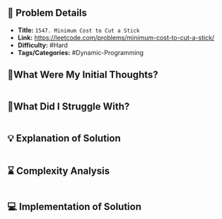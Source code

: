 ## 📝 Problem Details

- **Title:** `1547. Minimum Cost to Cut a Stick`
- **Link:** https://leetcode.com/problems/minimum-cost-to-cut-a-stick/
- **Difficulty:** #Hard 
- **Tags/Categories:** #Dynamic-Programming 

## 💭What Were My Initial Thoughts?

```

```

## 🤔What Did I Struggle With?

```

```

## 💡 Explanation of Solution

```

```

## ⌛ Complexity Analysis

```

```

## 💻 Implementation of Solution

```cpp

```